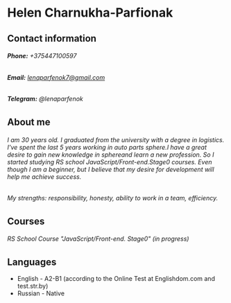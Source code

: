 # Helen Charnukha-Parfionak

## Contact information


###### **Phone:** +375447100597  
###### **Email:** lenaparfenok7@gmail.com  
###### **Telegram:** @lenaparfenok


## About me
###### I am 30 years old. I graduated from the university with a degree in logistics. I've spent the last 5 years working in auto parts sphere.I have a great desire to gain new knowledge in  sphereand learn a new profession. So I started studying RS school JavaScript/Front-end.Stage0 courses. Even though I am a beginner, but I believe that my desire for development will help me achieve success.
###### My strengths: responsibility, honesty, ability to work in a team, efficiency.

## Courses
######  RS School Course "JavaScript/Front-end. Stage0" (in progress)

## Languages
* English - A2-B1 (according to the Online Test at Englishdom.com and test.str.by)
* Russian - Native
